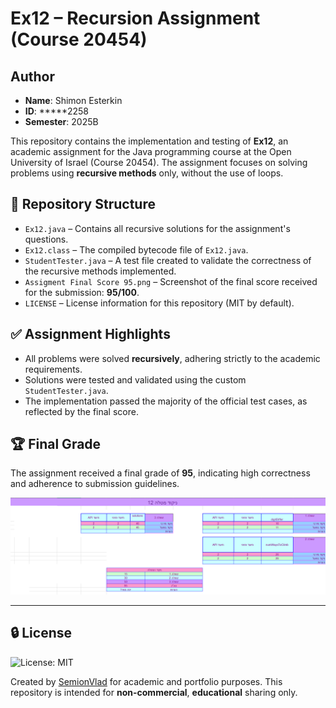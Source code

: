 # Ex12 – Recursion Assignment (Course 20454)

## Author
- **Name**: Shimon Esterkin 
- **ID**: *****2258   
- **Semester**: 2025B

This repository contains the implementation and testing of **Ex12**, an academic assignment for the Java programming course at the Open University of Israel (Course 20454). The assignment focuses on solving problems using **recursive methods** only, without the use of loops.

## 📁 Repository Structure

- `Ex12.java` – Contains all recursive solutions for the assignment's questions.
- `Ex12.class` – The compiled bytecode file of `Ex12.java`.
- `StudentTester.java` – A test file created to validate the correctness of the recursive methods implemented.
- `Assigment Final Score 95.png` – Screenshot of the final score received for the submission: **95/100**.
- `LICENSE` – License information for this repository (MIT by default).

## ✅ Assignment Highlights

- All problems were solved **recursively**, adhering strictly to the academic requirements.
- Solutions were tested and validated using the custom `StudentTester.java`.
- The implementation passed the majority of the official test cases, as reflected by the final score.

## 🏆 Final Grade

The assignment received a final grade of **95**, indicating high correctness and adherence to submission guidelines.

![Final Score](Assigment%20Final%20Score%2095.png)

---

## 🔒 License
![License: MIT](https://img.shields.io/badge/License-MIT-yellow.svg)

Created by [SemionVlad](https://github.com/SemionVlad) for academic and portfolio purposes. This repository is intended for **non-commercial**, **educational** sharing only.
